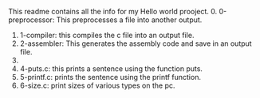 This readme contains all the info for my Hello world prooject.
0. 0-preprocessor: This preprocesses a file into another output.
1. 1-compiler: this compiles the c file into an output file.
2. 2-assembler: This generates the assembly code  and save in an output file.
3.
4. 4-puts.c: this prints a sentence using the function puts.
5. 5-printf.c: prints the sentence using the printf function.
6. 6-size.c: print sizes of various types on the pc.
